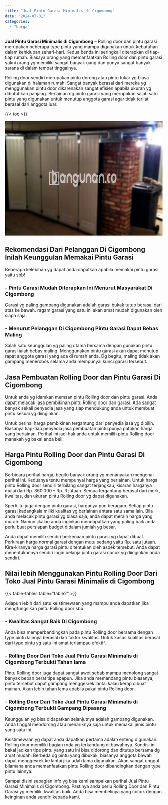 ```yaml
---
title: "Jual Pintu Garasi Minimalis di Cigombong"
date: "2024-07-01"
categories: 
  - "harga"
---
```


**Jual Pintu Garasi Minimalis di Cigombong** – Rolling door dan pintu garasi merupakan beberapa type pintu yang mampu digunakan untuk kebutuhan dalam kehidupan sehari-hari. Kedua benda ini seringkali diterapkan di tiap-tiap rumah. Biasaya orang yang memanfaatkan Rolling door dan pintu garasi yakni orang yg memiliki sangat banyak uang dan punya sangat banyak sarana di dalam tempat tinggalnya.

Rolling door sendiri merupakan pintu dorong atau pintu tukar yg biasa digunakan di halaman rumah. Sangat banyak berasal dari mereka yg menggunakan pintu door dikarenakan sangat efisien apabila ukuran yg dibutuhkan panjang. Berlainan dg pintu garasi yang merupakan salah satu pintu yang digunakan untuk menutup anggota garasi agar tidak terliat berasal dari anggota luar.

{{< toc >}}

![Jual Pintu Garasi Minimalis di Cigombong](/images/pintu-garasi-35.png)

## Rekomendasi Dari Pelanggan Di Cigombong Inilah Keunggulan Memakai Pintu Garasi

Beberapa kelebihan yg dapat anda dapatkan apabila memakai pintu garasi yaitu sbb!

### \- Pintu Garasi Mudah Diterapkan Ini Menurut Masyarakat Di Cigombong

Garasi yg paling gampang digunakan adalah garasi bukak tutup berasal dari atas ke bawah. ragam garasi yang satu ini akan amat mudah digunakan oleh siapa saja.

### \- Menurut Pelanggan Di Cigombong Pintu Garasi Dapat Bebas Maling

Salah satu keunggulan yg paling utama bersama dengan gunakan pintu garasi ialah bebas maling. Menggunakan pintu garasi akan dapat menutup rapat anggota garasi yang ada di rumah anda. Dg begitu, maling tidak akan gampang menerobos selama anda mempunyai kunci garasi tersebut.

## Jasa Pembuatan Rolling Door dan Pintu Garasi Di Cigombong

Untuk anda yg idamkan memsan pintu Rolling door dan pintu garasi. Anda dapat melacak jasa pembikinan pintu Rolling door dan garasi. Ada sangat banyak sekali penyedia jasa yang siap mendukung anda untuk membuat pintu sesuai yg diinginkan.

Untuk perihal harga pembikinan tergantung dari penyedia jasa yg dipilih. Biasanya tiap-tiap penyedia jasa pembuatan pintu punya patokan harga yang berlainan. Perihal ini jadi hak anda untuk memilih pintu Rolling door manakah yg bakal anda beli.

## Harga Pintu Rolling Door dan Pintu Garasi Di Cigombong

Berbicara perihal harga, begitu banyak orang yg menanyakan mengenai perihal ini. Keduanya tentu mempunyai harga yang berlainan. Untuk harga pintu Rolling door sendiri terbilang sangat terjangkau, kisaran harganya mulai dari Rp. 360.000 – Rp. 3 jutaan. Semua tergantung berasal dari merk, kwalitas, dan ukuran pintu Rolling door yg dapat digunakan.

Sperti itu juga dengan pintu garasi, harganya pun beragam. Setiap pintu garasi kadangkala miliki kualitas yg berlainan antara satu sama lain. Bila anda melacak pintu garasi yg biasa saja, anda dapat meraih harga yang murah. Namun jikalau anda inginkan mendapatkan yang paling baik anda perlu buat persiapan budget didalam jumlah yg besar.

Anda dapat memilih sendiri berkenaan pintu garasi yg dapat dibuat. Perkiraan harga normal garasi dengan mutu sedang yaitu Rp. satu jutaan. Kira-kiranya harga garasi pintu ditentukan oleh aspek tersebut. Anda dapat menentukannya sendiri ingin belanja pintu garasi cocok yg diinginkan anda sendiri.

## Nilai lebih Menggunakan Pintu Rolling Door Dari Toko Jual Pintu Garasi Minimalis di Cigombong

{{< table-tables table="table2" >}}

Adapun lebih dari satu keistimewaan yang mampu anda dapatkan jika mengfungsikan pintu Rolling door sbb.

### \- Kwalitas Sangat Baik Di Cigombong

Anda bisa memperbandingkan pada pintu Rolling door bersama dengan type pintu lainnya berasal dari faktor kwalitas. Untuk kasus kualitas berasal dari type pintu yg satu ini amat terlampau efektif.

### \- Rolling Door Dari Toko Jual Pintu Garasi Minimalis di Cigombong Terbukti Tahan lama

Pintu Rolling door juga dapat sangat awet sebab mampu menolong sangat banyak beban berat tipe apapun. Jika anda memandang pintu biasanya, pintu tersebut dapat gampang menggesrek lantai kalau kerap dibuat mainan. Akan lebih tahan lama apabila pakai pintu Rolling door.

### \- Rolling Door Dari Toko Jual Pintu Garasi Minimalis di Cigombong Terbukti Gampang Dipasang

Keunggulan yg bisa didapatkan selanjutnya adalah gampang digunakan. Anda tinggal mendorong atau menariknya saja untuk memakai jenis pintu yang satu ini.

Keistimewaan yg dapat anda dapatkan pertama adalah enteng digunakan. Rolling door memiliki bagian roda yg terkandung di bawahnya. Kondisi ini bakal jadikan tipe pintu yang satu ini bisa didorong dan ditutup bersama dg amat mudah. Berbeda dg pintu yang dibukak, biasanya anggota bawah dapat menggesrek ke lantai jika udah lama digunakan. Akan sangat unggul bilamana anda memanfaatkan pintu Rolling door dibandingkan dengan type pintu lainnya.

Sampai disini sebagian info yg bisa kami sampaikan perihal Jual Pintu Garasi Minimalis di Cigombong. Pastinya anda perlu Rolling Door dan Pintu Garasi yg memiliki kwalitas baik. Anda bisa membelinya yang cocok dengan keinginan anda sendiri kepada kami.
